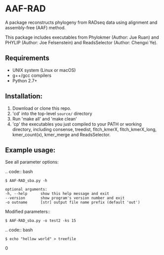 **AAF-RAD**
===========

A package reconstructs phylogeny from RADseq data using alignment and assembly-free (AAF) method.

This package includes executables from Phylokmer (Author: Jue Ruan) and PHYLIP (Author: Joe Felsenstein) and ReadsSelector (Author: Chengxi Ye).

Requirements
------------
+ UNIX system (Linux or macOS)
+ g++/gcc compilers
+ Python 2.7+


Installation:
-------------
1. Download or clone this repo.  
2. 'cd' into the top-level `source/` directory 
3. Run 'make all'  and 'make clean'
4. 'cp' the executables you just compiled to your PATH or working directory, including consense, treedist, fitch_kmerX, fitch_kmerX_long, kmer_count(x), kmer_merge and ReadsSelector. 

Example usage: 
---------------

See all parameter options:

.. code:: bash  

    $ AAF-RAD_sba.py -h
    
    optional arguments:
    -h, --help      show this help message and exit
    --version       show program's version number and exit
    -o outname      [str] output file name prefix (default 'out')


Modified parameters::

    $ AAF-RAD_sba.py -o test2 -ks 15 

.. code:: bash  

    $ echo "hellow world" > treefile   





0
